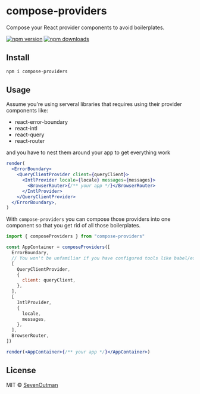 # compose-providers

Compose your React provider components to avoid boilerplates.

[![npm version](https://badgen.net/npm/v/compose-providers)](https://npm.im/compose-providers) [![npm downloads](https://badgen.net/npm/dm/compose-providers)](https://npm.im/compose-providers)

## Install

```bash
npm i compose-providers
```

## Usage

Assume you're using serveral libraries that requires using their provider components like:

- react-error-boundary
- react-intl
- react-query
- react-router

and you have to nest them around your app to get everything work

```jsx
render(
  <ErrorBoundary>
    <QueryClientProvider client={queryClient}>
      <IntlProvider locale={locale} messages={messages}>
        <BrowserRouter>{/** your app */}</BrowserRouter>
      </IntlProvider>
    </QueryClientProvider>
  </ErrorBoundary>,
)
```

With `compose-providers` you can compose those providers into one component so that you get rid of all those boilerplates.

```jsx
import { composeProviders } from "compose-providers"

const AppContainer = composeProviders([
  ErrorBoundary,
  // You won't be unfamiliar if you have configured tools like babel/eslint
  [
    QueryClientProvider,
    {
      client: queryClient,
    },
  ],
  [
    IntlProvider,
    {
      locale,
      messages,
    },
  ],
  BrowserRouter,
])

render(<AppContainer>{/** your app */}</AppContainer>)
```

## License

MIT &copy; [SevenOutman](https://github.com/SevenOutman)
